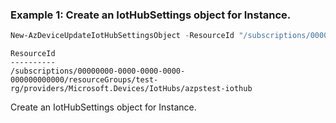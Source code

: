 ### Example 1: Create an IotHubSettings object for Instance.
```powershell
New-AzDeviceUpdateIotHubSettingsObject -ResourceId "/subscriptions/00000000-0000-0000-0000-000000000000/resourceGroups/test-rg/providers/Microsoft.Devices/IotHubs/azpstest-iothub"
```

```output
ResourceId
----------
/subscriptions/00000000-0000-0000-0000-000000000000/resourceGroups/test-rg/providers/Microsoft.Devices/IotHubs/azpstest-iothub
```

Create an IotHubSettings object for Instance.